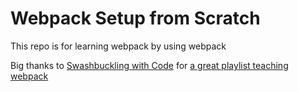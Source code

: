 # Webpack Setup from Scratch

This repo is for learning webpack by using webpack

Big thanks to [Swashbuckling with Code](https://www.youtube.com/c/SwashbucklingwithCode) for [a great playlist teaching webpack](https://www.youtube.com/playlist?list=PLmZPx_9ZF_sB4orswXdpThGMX9ii2uP7Z)
